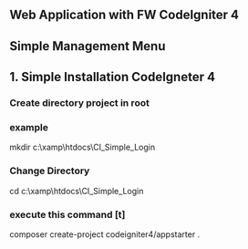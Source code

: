 ## Web Application with FW CodeIgniter 4

## Simple Management Menu

## 1. Simple Installation CodeIgneter 4

### Create directory project in root

### example

mkdir c:\xamp\htdocs\CI_Simple_Login

### Change Directory

cd c:\xamp\htdocs\CI_Simple_Login

### execute this command [t]

composer create-project codeigniter4/appstarter .
